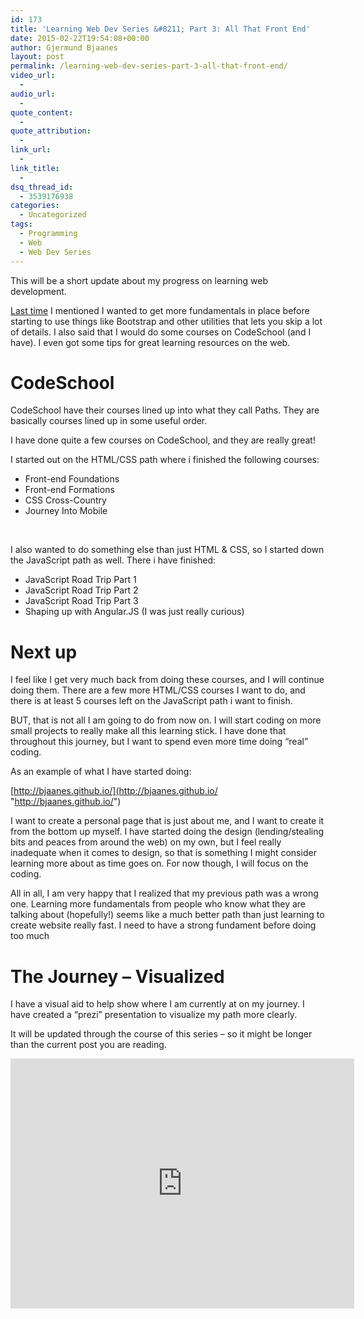 ```yaml
---
id: 173
title: 'Learning Web Dev Series &#8211; Part 3: All That Front End'
date: 2015-02-22T19:54:08+00:00
author: Gjermund Bjaanes
layout: post
permalink: /learning-web-dev-series-part-3-all-that-front-end/
video_url:
  - 
audio_url:
  - 
quote_content:
  - 
quote_attribution:
  - 
link_url:
  - 
link_title:
  - 
dsq_thread_id:
  - 3539176938
categories:
  - Uncategorized
tags:
  - Programming
  - Web
  - Web Dev Series
---
```

This will be a short update about my progress on learning web development.

<!--more-->
[Last time](http://maximumdeveloper.com/learning-web-dev-series-part-2-wrong-turn/ "Learning Web Dev Series – Part 2: Wrong turn") I mentioned I wanted to get more fundamentals in place before starting to use things like Bootstrap and other utilities that lets you skip a lot of details. I also said that I would do some courses on CodeSchool (and I have). I even got some tips for great learning resources on the web.

# CodeSchool

CodeSchool have their courses lined up into what they call Paths. They are basically courses lined up in some useful order.

I have done quite a few courses on CodeSchool, and they are really great!
  
I started out on the HTML/CSS path where i finished the following courses:

  * Front-end Foundations
  * Front-end Formations
  * CSS Cross-Country
  * Journey Into Mobile

&nbsp;

I also wanted to do something else than just HTML & CSS, so I started down the JavaScript path as well. There i have finished:

  * JavaScript Road Trip Part 1
  * JavaScript Road Trip Part 2
  * JavaScript Road Trip Part 3
  * Shaping up with Angular.JS (I was just really curious)

# Next up

I feel like I get very much back from doing these courses, and I will continue doing them. There are a few more HTML/CSS courses I want to do, and there is at least 5 courses left on the JavaScript path i want to finish.

BUT, that is not all I am going to do from now on. I will start coding on more small projects to really make all this learning stick. I have done that throughout this journey, but I want to spend even more time doing “real” coding.

As an example of what I have started doing:
  
[http://bjaanes.github.io/](http://bjaanes.github.io/ "http://bjaanes.github.io/")

I want to create a personal page that is just about me, and I want to create it from the bottom up myself. I have started doing the design (lending/stealing bits and peaces from around the web) on my own, but I feel really inadequate when it comes to design, so that is something I might consider learning more about as time goes on. For now though, I will focus on the coding.

All in all, I am very happy that I realized that my previous path was a wrong one. Learning more fundamentals from people who know what they are talking about (hopefully!) seems like a much better path than just learning to create website really fast. I need to have a strong fundament before doing too much

# The Journey – Visualized

I have a visual aid to help show where I am currently at on my journey. 
I have created a “prezi” presentation to visualize my path more clearly.

It will be updated through the course of this series – so it might be longer than the current post you are reading.

<iframe id="iframe_container" frameborder="0" webkitallowfullscreen="" mozallowfullscreen="" allowfullscreen="" width="550" height="400" src="https://prezi.com/embed/qw_th0tunlig/?bgcolor=ffffff&amp;lock_to_path=0&amp;autoplay=0&amp;autohide_ctrls=0&amp;landing_data=bHVZZmNaNDBIWnNjdEVENDRhZDFNZGNIUE43MHdLNWpsdFJLb2ZHanI5Z1dXQ2NrZmxzTUkzQzVuY0VHOE5pYlNBPT0&amp;landing_sign=eWrNGYWglpDcwskHxWzK7F5OXloZNbJvu1vURiFuHqk"></iframe>
